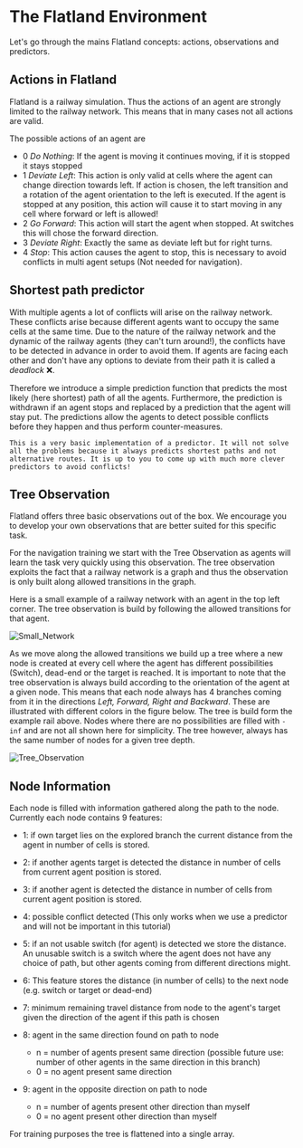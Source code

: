The Flatland Environment
===

Let's go through the mains Flatland concepts: actions, observations and predictors.

Actions in Flatland
---

Flatland is a railway simulation. Thus the actions of an agent are strongly limited to the railway network. This means that in many cases not all actions are valid.

The possible actions of an agent are
- 0 *Do Nothing*:  If the agent is moving it continues moving, if it is stopped it stays stopped
- 1 *Deviate Left*: This action is only valid at cells where the agent can change direction towards left. If action is chosen, the left transition and a rotation of the agent orientation to the left is executed. If the agent is stopped at any position, this action will cause it to start moving in any cell where forward or left is allowed!
- 2 *Go Forward*: This action will start the agent when stopped. At switches this will chose the forward direction.
- 3 *Deviate Right*: Exactly the same as deviate left but for right turns.
- 4 *Stop*: This action causes the agent to stop, this is necessary to avoid conflicts in multi agent setups (Not needed for navigation).

Shortest path predictor
---

With multiple agents a lot of conflicts will arise on the railway network. These conflicts arise because different agents want to occupy the same cells at the same time. Due to the nature of the railway network and the dynamic of the railway agents (they can't turn around!), the conflicts have to be detected in advance in order to avoid them. If agents are facing each other and don't have any options to deviate from their path it is called a *deadlock* ❌.

Therefore we introduce a simple prediction function that predicts the most likely (here shortest) path of all the agents. Furthermore, the prediction is withdrawn if an agent stops and replaced by a prediction that the agent will stay put. The predictions allow the agents to detect possible conflicts before they happen and thus perform counter-measures.

```{info}
This is a very basic implementation of a predictor. It will not solve all the problems because it always predicts shortest paths and not alternative routes. It is up to you to come up with much more clever predictors to avoid conflicts!
```

Tree Observation
---

Flatland offers three basic observations out of the box. We encourage you to develop your own observations that are better suited for this specific task.

For the navigation training we start with the Tree Observation as agents will learn the task very quickly using this observation.
The tree observation exploits the fact that a railway network is a graph and thus the observation is only built along allowed transitions in the graph.

Here is a small example of a railway network with an agent in the top left corner. The tree observation is build by following the allowed transitions for that agent.

![Small_Network](https://i.imgur.com/utqMx08.png)

As we move along the allowed transitions we build up a tree where a new node is created at every cell where the agent has different possibilities (Switch), dead-end or the target is reached.
It is important to note that the tree observation is always build according to the orientation of the agent at a given node. This means that each node always has 4 branches coming from it in the directions *Left, Forward, Right and Backward*. These are illustrated with different colors in the figure below. The tree is build form the example rail above. Nodes where there are no possibilities are filled with `-inf` and are not all shown here for simplicity. The tree however, always has the same number of nodes for a given tree depth.

![Tree_Observation](https://i.imgur.com/VsUQOQz.png)

Node Information
---

Each node is filled with information gathered along the path to the node. Currently each node contains 9 features:

- 1: if own target lies on the explored branch the current distance from the agent in number of cells is stored.

- 2: if another agents target is detected the distance in number of cells from current agent position is stored.

- 3: if another agent is detected the distance in number of cells from current agent position is stored.

- 4: possible conflict detected (This only works when we use a predictor and will not be important in this tutorial)

- 5: if an not usable switch (for agent) is detected we store the distance. An unusable switch is a switch where the agent does not have any choice of path, but other agents coming from different directions might. 

- 6: This feature stores the distance (in number of cells) to the next node (e.g. switch or target or dead-end)

- 7: minimum remaining travel distance from node to the agent's target given the direction of the agent if this path is chosen

- 8: agent in the same direction found on path to node
    - n = number of agents present same direction (possible future use: number of other agents in the same direction in this branch)
    - 0 = no agent present same direction

- 9: agent in the opposite direction on path to node
    - n = number of agents present other direction than myself
    - 0 = no agent present other direction than myself

For training purposes the tree is flattened into a single array.